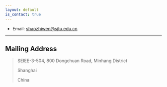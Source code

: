 ```yaml
---
layout: default
is_contact: true
---
```


* Email: [shaozhiwen@sjtu.edu.cn](mailto:shaozhiwen@sjtu.edu.cn)

---

## Mailing Address

> SEIEE-3-504, 800 Dongchuan Road, Minhang District
>
> Shanghai
>
> China
